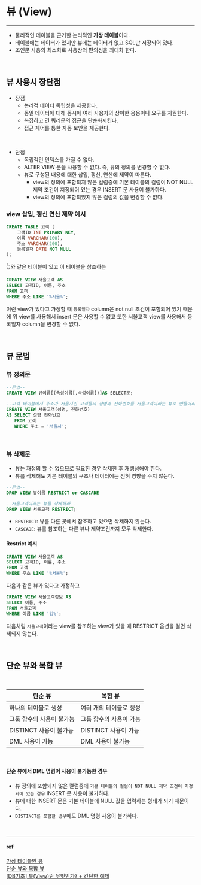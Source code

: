 # 뷰 (View)

---

* 물리적인 테이블을 근거한 논리적인 **가상 테이블**이다.
* 테이블에는 데이터가 있지만 뷰에는 데이터가 없고 SQL만 저장되어 있다.
* 조인문 사용의 최소화로 사용상의 편의성을 최대화 한다.

<br>

## 뷰 사용시 장단점

* 장점
  * 논리적 데이터 독립성을 제공한다.
  * 동일 데이터에 대해 동시에 여러 사용자의 상이한 응용이나 요구를 지원한다.
  * 복잡하고 긴 쿼리문의 접근을 단순화시킨다.
  * 접근 제어를 통한 자동 보안을 제공한다.

<br>

* 단점
  * 독립적인 인덱스를 가질 수 없다.
  * ALTER VIEW 문을 사용할 수 없다. 즉, 뷰의 정의를 변경할 수 없다.
  * 뷰로 구성된 내용에 대한 삽입, 갱신, 연산에 제약이 따른다.
    * view의 정의에 포함되지 않은 컬럼중에 기본 테이블의 컬럼이 NOT NULL 제약 조건이 지정되어 있는 경우 INSERT 문 사용이 불가하다.
    * view의 정의에 포함되있지 않은 컬럼의 값을 변경할 수 없다.

### view 삽입, 갱신 연산 제약 예시

```sql
CREATE TABLE 고객 (
    고객ID INT PRIMARY KEY,
    이름 VARCHAR(100),
    주소 VARCHAR(200),
    등록일자 DATE NOT NULL
);
```

👆와 같은 테이블이 있고 이 테이블을 참조하는 

```sql
CREATE VIEW 서울고객 AS
SELECT 고객ID, 이름, 주소
FROM 고객
WHERE 주소 LIKE '%서울%';
```

이런 view가 있다고 가정할 때 `등록일자` column은 not null 조건이 포함되어 있기 때문에 위 view를 사용해서 insert 문은 사용할 수 없고 또한 서울고객 view를 사용해서 등록일자 column을 변경할 수 없다.

<br>

## 뷰 문법

### 뷰 정의문

```sql
--문법--
CREATE VIEW 뷰이름[(속성이름[,속성이름])]AS SELECT문;

--고객 테이블에서 주소가 서울시인 고객들의 성명과 전화번호를 서울고객이라는 뷰로 만들어라--
CREATE VIEW 서울고객(성명, 전화번호)
AS SELECT 성명 전화번호
   FROM 고객
   WHERE 주소 = '서울시';
```

<br>

### 뷰 삭제문

* 뷰는 재정의 할 수 없으므로 필요한 경우 삭제한 후 재생성해야 한다.
* 뷰를 삭제해도 기본 테이블의 구조나 데이터에는 전혀 영향을 주지 않는다. 

```sql
--문법--
DROP VIEW 뷰이름 RESTRICT or CASCADE

--서울고객이라는 뷰를 삭제해라--
DROP VIEW 서울고객 RESTRICT;
```

* `RESTRICT`: 뷰를 다른 곳에서 참조하고 있으면 삭제하지 않는다.
* `CASCADE`: 뷰를 참조하는 다른 뷰나 제약조건까지 모두 삭제한다. 

#### Restrict 예시 

```sql
CREATE VIEW 서울고객 AS
SELECT 고객ID, 이름, 주소
FROM 고객
WHERE 주소 LIKE '%서울%';
```

다음과 같은 뷰가 있다고 가정하고

```sql
CREATE VIEW 서울고객정보 AS
SELECT 이름, 주소
FROM 서울고객
WHERE 이름 LIKE '김%';
```

다음처럼 `서울고객`이라는 view를 참조하는 view가 있을 때 RESTRICT 옵션을 걸면 삭제되지 않는다.

<br>

## 단순 뷰와 복합 뷰

<br>

| 단순 뷰             | 복합 뷰            |
|------------------|-----------------|
| 하나의 테이블로 생성      | 여러 개의 테이블로 생성   | 
| 그룹 함수의 사용이 불가능   | 그룹 함수의 사용이 가능   | 
| DISTINCT 사용이 불가능 | DISTINCT 사용이 가능 |
| DML 사용이 가능       | DML 사용이 불가능     |


<br>

#### 단순 뷰에서 DML 명령어 사용이 불가능한 경우
  * 뷰 정의에 포함되지 않은 컬럼중에 `기본 테이블의 컬럼이 NOT NULL 제약 조건이 지정되어 있는 경우` INSERT 문 사용이 불가하다.
  * 뷰에 대한 INSERT 문은 기본 테이블에 NULL 값을 입력하는 형태가 되기 때문이다.
  * `DISTINCT를 포함한 경우`에도 DML 명령 사용이 불가하다.


<br>

---

#### ref

[가상 테이블인 뷰](https://wikidocs.net/4176)  
[단순 뷰와 복합 뷰](https://wikidocs.net/4177)  
[[DB기초] 뷰(View)란 무엇인가? + 간단한 예제](https://coding-factory.tistory.com/224)